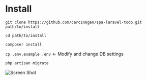# Install

`git clone https://github.com/carc1n0gen/spa-laravel-todo.git path/to/install`

`cd path/to/install`

`composer install`

`cp .env.example .env` <- Modify and change DB settings

`php artisan migrate`

![Screen Shot](http://imgur.com/UTtiIpB)
